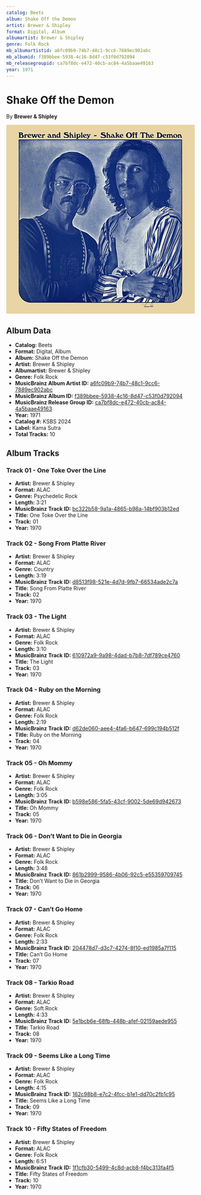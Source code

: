 ```yaml
---
catalog: Beets
album: Shake Off the Demon
artist: Brewer & Shipley
format: Digital, Album
albumartist: Brewer & Shipley
genre: Folk Rock
mb_albumartistid: a6fc09b9-74b7-48c1-9cc6-7889ec902abc
mb_albumid: f389bbee-5938-4c16-8d47-c53f0d792094
mb_releasegroupid: ca7bf8dc-e472-40cb-ac84-4a5baae49163
year: 1971
---
```


# Shake Off the Demon

By **Brewer & Shipley**

![](../../assets/beetscovers/Brewer_and_Shipley-Shake_Off_the_Demon.jpg)

## Album Data

- **Catalog:** Beets
- **Format:** Digital, Album
- **Album:** Shake Off the Demon
- **Artist:** Brewer & Shipley
- **Albumartist:** Brewer & Shipley
- **Genre:** Folk Rock
- **MusicBrainz Album Artist ID:** [a6fc09b9-74b7-48c1-9cc6-7889ec902abc](https://musicbrainz.org/artist/a6fc09b9-74b7-48c1-9cc6-7889ec902abc)
- **MusicBrainz Album ID:** [f389bbee-5938-4c16-8d47-c53f0d792094](https://musicbrainz.org/release/f389bbee-5938-4c16-8d47-c53f0d792094)
- **MusicBrainz Release Group ID:** [ca7bf8dc-e472-40cb-ac84-4a5baae49163](https://musicbrainz.org/release-group/ca7bf8dc-e472-40cb-ac84-4a5baae49163)
- **Year:** 1971
- **Catalog #:** KSBS 2024
- **Label:** Kama Sutra
- **Total Tracks:** 10

## Album Tracks

### Track 01 - One Toke Over the Line

- **Artist:** Brewer & Shipley
- **Format:** ALAC
- **Genre:** Psychedelic Rock
- **Length:** 3:21
- **MusicBrainz Track ID:** [bc322b58-9a1a-4865-b98a-14bf903b12ed](https://musicbrainz.org/recording/bc322b58-9a1a-4865-b98a-14bf903b12ed)
- **Title:** One Toke Over the Line
- **Track:** 01
- **Year:** 1970

### Track 02 - Song From Platte River

- **Artist:** Brewer & Shipley
- **Format:** ALAC
- **Genre:** Country
- **Length:** 3:19
- **MusicBrainz Track ID:** [d8513f98-521e-4d7d-9fb7-66534ade2c7a](https://musicbrainz.org/recording/d8513f98-521e-4d7d-9fb7-66534ade2c7a)
- **Title:** Song From Platte River
- **Track:** 02
- **Year:** 1970

### Track 03 - The Light

- **Artist:** Brewer & Shipley
- **Format:** ALAC
- **Genre:** Folk Rock
- **Length:** 3:10
- **MusicBrainz Track ID:** [610972a9-9a98-4dad-b7b8-7df789ce4760](https://musicbrainz.org/recording/610972a9-9a98-4dad-b7b8-7df789ce4760)
- **Title:** The Light
- **Track:** 03
- **Year:** 1970

### Track 04 - Ruby on the Morning

- **Artist:** Brewer & Shipley
- **Format:** ALAC
- **Genre:** Folk Rock
- **Length:** 2:19
- **MusicBrainz Track ID:** [d62de060-aee4-4fa6-b647-699c194b512f](https://musicbrainz.org/recording/d62de060-aee4-4fa6-b647-699c194b512f)
- **Title:** Ruby on the Morning
- **Track:** 04
- **Year:** 1970

### Track 05 - Oh Mommy

- **Artist:** Brewer & Shipley
- **Format:** ALAC
- **Genre:** Folk Rock
- **Length:** 3:05
- **MusicBrainz Track ID:** [b598e586-5fa5-43cf-9002-5de69d942673](https://musicbrainz.org/recording/b598e586-5fa5-43cf-9002-5de69d942673)
- **Title:** Oh Mommy
- **Track:** 05
- **Year:** 1970

### Track 06 - Don’t Want to Die in Georgia

- **Artist:** Brewer & Shipley
- **Format:** ALAC
- **Genre:** Folk Rock
- **Length:** 3:48
- **MusicBrainz Track ID:** [861b2999-9586-4b06-92c5-e55359709745](https://musicbrainz.org/recording/861b2999-9586-4b06-92c5-e55359709745)
- **Title:** Don’t Want to Die in Georgia
- **Track:** 06
- **Year:** 1970

### Track 07 - Can’t Go Home

- **Artist:** Brewer & Shipley
- **Format:** ALAC
- **Genre:** Folk Rock
- **Length:** 2:33
- **MusicBrainz Track ID:** [204478d7-d3c7-4274-8f10-ed1985a7f115](https://musicbrainz.org/recording/204478d7-d3c7-4274-8f10-ed1985a7f115)
- **Title:** Can’t Go Home
- **Track:** 07
- **Year:** 1970

### Track 08 - Tarkio Road

- **Artist:** Brewer & Shipley
- **Format:** ALAC
- **Genre:** Soft Rock
- **Length:** 4:33
- **MusicBrainz Track ID:** [5e1bcb6e-68fb-448b-afef-02159aede955](https://musicbrainz.org/recording/5e1bcb6e-68fb-448b-afef-02159aede955)
- **Title:** Tarkio Road
- **Track:** 08
- **Year:** 1970

### Track 09 - Seems Like a Long Time

- **Artist:** Brewer & Shipley
- **Format:** ALAC
- **Genre:** Folk Rock
- **Length:** 4:15
- **MusicBrainz Track ID:** [162c98b8-e7c2-4fcc-b1e1-dd70c2fb1c95](https://musicbrainz.org/recording/162c98b8-e7c2-4fcc-b1e1-dd70c2fb1c95)
- **Title:** Seems Like a Long Time
- **Track:** 09
- **Year:** 1970

### Track 10 - Fifty States of Freedom

- **Artist:** Brewer & Shipley
- **Format:** ALAC
- **Genre:** Folk Rock
- **Length:** 6:51
- **MusicBrainz Track ID:** [1f1cfb30-5499-4c8d-acb8-f4bc313fa4f5](https://musicbrainz.org/recording/1f1cfb30-5499-4c8d-acb8-f4bc313fa4f5)
- **Title:** Fifty States of Freedom
- **Track:** 10
- **Year:** 1970

